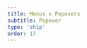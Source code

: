 ```yaml
---
title: Menus x Popovers
subtitle: Popover
type: 'ship'
order: 17
---
```


<script>
  import ShipScore from '$lib/components/ShipScore.svelte'
</script>

<ShipScore chrome="114" firefox="125" safari="17" globalScore="88%!" shipIt />